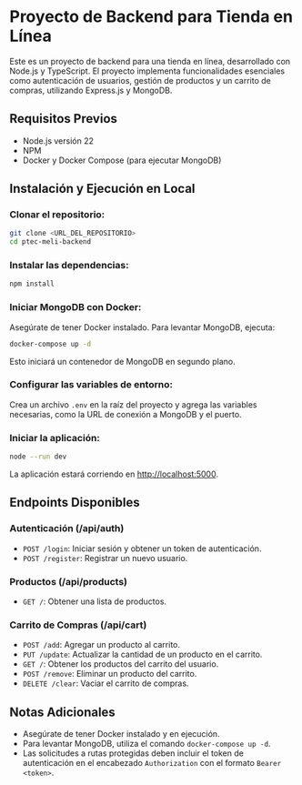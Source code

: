 # Proyecto de Backend para Tienda en Línea

Este es un proyecto de backend para una tienda en línea, desarrollado con Node.js y TypeScript. El proyecto implementa funcionalidades esenciales como autenticación de usuarios, gestión de productos y un carrito de compras, utilizando Express.js y MongoDB.

## Requisitos Previos

- Node.js versión 22
- NPM
- Docker y Docker Compose (para ejecutar MongoDB)

## Instalación y Ejecución en Local

### Clonar el repositorio:

```bash
git clone <URL_DEL_REPOSITORIO>
cd ptec-meli-backend
```

### Instalar las dependencias:

```bash
npm install
```

### Iniciar MongoDB con Docker:

Asegúrate de tener Docker instalado. Para levantar MongoDB, ejecuta:

```bash
docker-compose up -d
```

Esto iniciará un contenedor de MongoDB en segundo plano.

### Configurar las variables de entorno:

Crea un archivo `.env` en la raíz del proyecto y agrega las variables necesarias, como la URL de conexión a MongoDB y el puerto.

### Iniciar la aplicación:

```bash
node --run dev
```

La aplicación estará corriendo en [http://localhost:5000](http://localhost:5010).

## Endpoints Disponibles

### Autenticación (/api/auth)

- `POST /login`: Iniciar sesión y obtener un token de autenticación.
- `POST /register`: Registrar un nuevo usuario.

### Productos (/api/products)

- `GET /`: Obtener una lista de productos.

### Carrito de Compras (/api/cart)

- `POST /add`: Agregar un producto al carrito.
- `PUT /update`: Actualizar la cantidad de un producto en el carrito.
- `GET /`: Obtener los productos del carrito del usuario.
- `POST /remove`: Eliminar un producto del carrito.
- `DELETE /clear`: Vaciar el carrito de compras.

## Notas Adicionales

- Asegúrate de tener Docker instalado y en ejecución.
- Para levantar MongoDB, utiliza el comando `docker-compose up -d`.
- Las solicitudes a rutas protegidas deben incluir el token de autenticación en el encabezado `Authorization` con el formato `Bearer <token>`.
